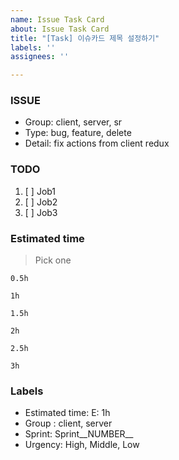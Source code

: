 ```yaml
---
name: Issue Task Card
about: Issue Task Card
title: "[Task] 이슈카드 제목 설정하기"
labels: ''
assignees: ''

---
```


### ISSUE
- Group: client, server, sr
- Type: bug, feature, delete
- Detail: fix actions from client redux

### TODO
 1. [ ] Job1
 2. [ ] Job2
 3. [ ] Job3

### Estimated time
> Pick one

`0.5h`

`1h`

`1.5h`

`2h`

`2.5h`

`3h`

### Labels
- Estimated time: E: 1h
- Group : client, server
- Sprint: Sprint__NUMBER__
- Urgency: High, Middle, Low
